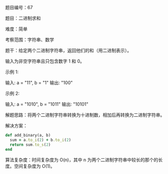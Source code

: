 题目编号：67

题目：二进制求和

难度：简单

考察范围：字符串、数学

题干：给定两个二进制字符串，返回他们的和（用二进制表示）。

输入为非空字符串且只包含数字 1 和 0。

示例 1:

输入: a = "11", b = "1"
输出: "100"

示例 2:

输入: a = "1010", b = "1011"
输出: "10101"

解题思路：将两个二进制字符串转换为十进制数，相加后再转换为二进制字符串。

解决方案：

```ruby
def add_binary(a, b)
  sum = a.to_i(2) + b.to_i(2)
  return sum.to_s(2)
end
```

算法复杂度：时间复杂度为 O(n)，其中 n 为两个二进制字符串中较长的那个的长度。空间复杂度为 O(1)。